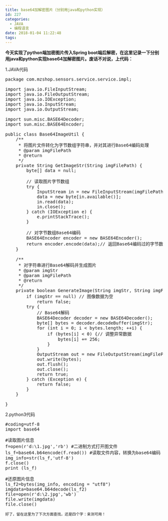 ```yaml
---
title: base64加解密图片（分别用java和python实现）
id: 227
categories:
  - JAVA
  - 编程语言
date: 2018-01-04 11:22:48
tags:
---
```


**今天实现了python端加密图片传入Spring boot端后解密，在这里记录一下分别用java和python实现base64加解密图片。废话不对说，上代码：** 


1.JAVA代码

<pre class="prettyprint lang-java">package com.mzshop.sensors.service.service.impl;

import java.io.FileInputStream;
import java.io.FileOutputStream;
import java.io.IOException;
import java.io.InputStream;
import java.io.OutputStream;

import sun.misc.BASE64Decoder;
import sun.misc.BASE64Encoder;

public class Base64ImageUtil {
	/**
	 * 将图片文件转化为字节数组字符串，并对其进行Base64编码处理
	 * @param imgFilePath
	 * @return
	 */
	private String GetImageStr(String imgFilePath) {
		byte[] data = null;

		// 读取图片字节数组
		try {
			InputStream in = new FileInputStream(imgFilePath);
			data = new byte[in.available()];
			in.read(data);
			in.close();
		} catch (IOException e) {
			e.printStackTrace();
		}

		// 对字节数组Base64编码
		BASE64Encoder encoder = new BASE64Encoder();
		return encoder.encode(data);// 返回Base64编码过的字节数组字符串
	}

	/**
	 * 对字符串进行Base64解码并生成图片
	 * @param imgStr
	 * @param imgFilePath
	 * @return
	 */
	private boolean GenerateImage(String imgStr, String imgFilePath) {
		if (imgStr == null) // 图像数据为空
			return false;
		try {
			// Base64解码
			BASE64Decoder decoder = new BASE64Decoder();
			byte[] bytes = decoder.decodeBuffer(imgStr);
			for (int i = 0; i &lt; bytes.length; ++i) {
				if (bytes[i] &lt; 0) {// 调整异常数据
					bytes[i] += 256;
				}
			}
			OutputStream out = new FileOutputStream(imgFilePath);
			out.write(bytes);
			out.flush();
			out.close();
			return true;
		} catch (Exception e) {
			return false;
		}
	}

}
</pre>

2.python3代码

<pre class="prettyprint lang-py">#coding=utf-8
import base64

#读取图片信息
f=open(r'd:\1.jpg','rb') #二进制方式打开图文件
ls_f=base64.b64encode(f.read()) #读取文件内容，转换为base64编码
img_info=str(ls_f,'utf-8')
f.close()
print (ls_f)

#还原图片信息
ls_f2=bytes(img_info, encoding = "utf8")
imgdata=base64.b64decode(ls_f2)
file=open(r'd:\2.jpg','wb') 
file.write(imgdata)
file.close()</pre>

	好了，留在这里为了下次方面查找，还是四个字：亲测可用！

<div>

</div>
